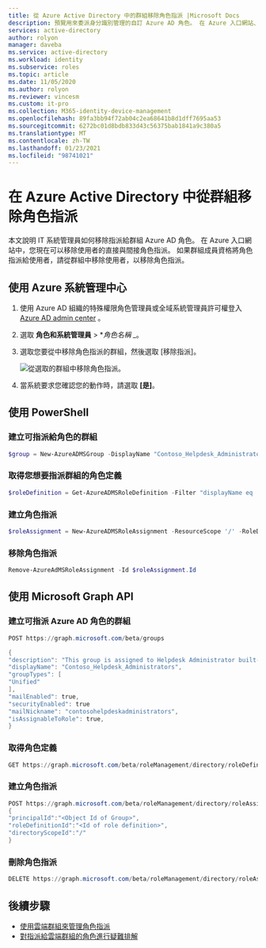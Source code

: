 ```yaml
---
title: 從 Azure Active Directory 中的群組移除角色指派 |Microsoft Docs
description: 預覽用來委派身分識別管理的自訂 Azure AD 角色。 在 Azure 入口網站、PowerShell 或圖形 API 中管理 Azure 角色。
services: active-directory
author: rolyon
manager: daveba
ms.service: active-directory
ms.workload: identity
ms.subservice: roles
ms.topic: article
ms.date: 11/05/2020
ms.author: rolyon
ms.reviewer: vincesm
ms.custom: it-pro
ms.collection: M365-identity-device-management
ms.openlocfilehash: 89fa3bb94f72ab04c2ea68641b8d1dff7695aa53
ms.sourcegitcommit: 6272bc01d8bdb833d43c56375bab1841a9c380a5
ms.translationtype: MT
ms.contentlocale: zh-TW
ms.lasthandoff: 01/23/2021
ms.locfileid: "98741021"
---
```

# <a name="remove-role-assignments-from-a-group-in-azure-active-directory"></a>在 Azure Active Directory 中從群組移除角色指派

本文說明 IT 系統管理員如何移除指派給群組 Azure AD 角色。 在 Azure 入口網站中，您現在可以移除使用者的直接與間接角色指派。 如果群組成員資格將角色指派給使用者，請從群組中移除使用者，以移除角色指派。

## <a name="using-azure-admin-center"></a>使用 Azure 系統管理中心

1. 使用 Azure AD 組織的特殊權限角色管理員或全域系統管理員許可權登入 [Azure AD admin center](https://portal.azure.com/#blade/Microsoft_AAD_IAM/ActiveDirectoryMenuBlade/Overview) 。

1. 選取 **角色和系統管理員** > **_角色名稱_* _。

1. 選取您要從中移除角色指派的群組，然後選取 [移除指派]。

   ![從選取的群組中移除角色指派。](./media/groups-remove-assignment/remove-assignment.png)

1. 當系統要求您確認您的動作時，請選取 **[是]**。

## <a name="using-powershell"></a>使用 PowerShell

### <a name="create-a-group-that-can-be-assigned-to-role"></a>建立可指派給角色的群組

```powershell
$group = New-AzureADMSGroup -DisplayName "Contoso_Helpdesk_Administrators" -Description "This group is assigned to Helpdesk Administrator built-in role in Azure AD." -MailEnabled $true -SecurityEnabled $true -MailNickName "contosohelpdeskadministrators" -IsAssignableToRole $true
```

### <a name="get-the-role-definition-you-want-to-assign-the-group-to"></a>取得您想要指派群組的角色定義

```powershell
$roleDefinition = Get-AzureADMSRoleDefinition -Filter "displayName eq 'Helpdesk Administrator'"
```

### <a name="create-a-role-assignment"></a>建立角色指派

```powershell
$roleAssignment = New-AzureADMSRoleAssignment -ResourceScope '/' -RoleDefinitionId $roleDefinition.Id -PrincipalId $group.objectId
```

### <a name="remove-the-role-assignment"></a>移除角色指派

```powershell
Remove-AzureAdMSRoleAssignment -Id $roleAssignment.Id 
```

## <a name="using-microsoft-graph-api"></a>使用 Microsoft Graph API

### <a name="create-a-group-that-can-be-assigned-an-azure-ad-role"></a>建立可指派 Azure AD 角色的群組

```powershell
POST https://graph.microsoft.com/beta/groups

{
"description": "This group is assigned to Helpdesk Administrator built-in role of Azure AD",
"displayName": "Contoso_Helpdesk_Administrators",
"groupTypes": [
"Unified"
],
"mailEnabled": true,
"securityEnabled": true
"mailNickname": "contosohelpdeskadministrators",
"isAssignableToRole": true,
}
```

### <a name="get-the-role-definition"></a>取得角色定義

```powershell
GET https://graph.microsoft.com/beta/roleManagement/directory/roleDefinitions?$filter = displayName eq ‘Helpdesk Administrator’
```

### <a name="create-the-role-assignment"></a>建立角色指派

```powershell
POST https://graph.microsoft.com/beta/roleManagement/directory/roleAssignments
{
"principalId":"<Object Id of Group>",
"roleDefinitionId":"<Id of role definition>",
"directoryScopeId":"/"
}
```

### <a name="delete-role-assignment"></a>刪除角色指派

```powershell
DELETE https://graph.microsoft.com/beta/roleManagement/directory/roleAssignments/<Id of role assignment>
```

## <a name="next-steps"></a>後續步驟

- [使用雲端群組來管理角色指派](groups-concept.md)
- [對指派給雲端群組的角色進行疑難排解](groups-faq-troubleshooting.md)
